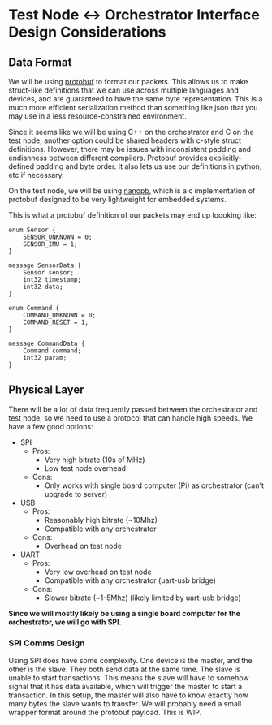# Test Node <-> Orchestrator Interface Design Considerations

## Data Format
We will be using [protobuf](https://protobuf.dev/) to format our packets. This allows us to make struct-like definitions that we can use across multiple languages and devices, and are guaranteed to have the same byte representation. This is a much more efficient serialization method than something like json that you may use in a less resource-constrained environment.

Since it seems like we will be using C++ on the orchestrator and C on the test node, another option could be shared headers with c-style struct definitions. However, there may be issues with inconsistent padding and endianness between different compilers. Protobuf provides explicitly-defined padding and byte order. It also lets us use our definitions in python, etc if necessary.

On the test node, we will be using [nanopb](https://docs.zephyrproject.org/latest/services/serialization/nanopb.html), which is a c implementation of protobuf designed to be very lightweight for embedded systems.

This is what a protobuf definition of our packets may end up loooking like:

    enum Sensor {
        SENSOR_UNKNOWN = 0;
        SENSOR_IMU = 1;
    }

    message SensorData {
        Sensor sensor;
        int32 timestamp;
        int32 data;
    }

    enum Command {
        COMMAND_UNKNOWN = 0;
        COMMAND_RESET = 1;
    }

    message CommandData {
        Command command;
        int32 param;
    }

## Physical Layer
There will be a lot of data frequently passed between the orchestrator and test node, so we need to use a protocol that can handle high speeds. We have a few good options:

* SPI
    * Pros: 
        * Very high bitrate (10s of MHz)
        * Low test node overhead
    * Cons: 
        * Only works with single board computer (Pi) as orchestrator (can't upgrade to server) 
* USB
    * Pros: 
        * Reasonably high bitrate (~10Mhz)
        * Compatible with any orchestrator
    * Cons: 
        * Overhead on test node
* UART
    * Pros: 
        * Very low overhead on test node
        * Compatible with any orchestrator (uart-usb bridge)
    * Cons:
        * Slower bitrate (~1-5Mhz) (likely limited by uart-usb bridge)


**Since we will mostly likely be using a single board computer for the orchestrator, we will go with SPI.**

### SPI Comms Design
Using SPI does have some complexity. One device is the master, and the other is the slave. They both send data at the same time. The slave is unable to start transactions. This means the slave will have to somehow signal that it has data available, which will trigger the master to start a transaction. In this setup, the master will also have to know exactly how many bytes the slave wants to transfer. We will probably need a small wrapper format around the protobuf payload. This is WIP.
